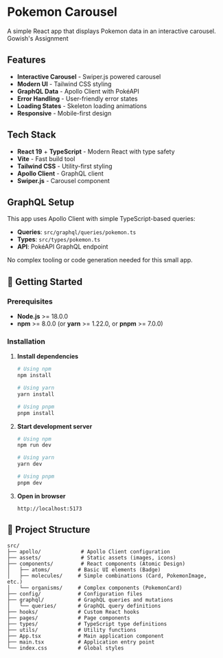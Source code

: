 # Pokemon Carousel

A simple React app that displays Pokemon data in an interactive carousel.
Gowish's Assignment

## Features

-  **Interactive Carousel** - Swiper.js powered carousel
-  **Modern UI** - Tailwind CSS styling
-  **GraphQL Data** - Apollo Client with PokéAPI
-  **Error Handling** - User-friendly error states
-  **Loading States** - Skeleton loading animations
-  **Responsive** - Mobile-first design

## Tech Stack

- **React 19** + **TypeScript** - Modern React with type safety
- **Vite** - Fast build tool
- **Tailwind CSS** - Utility-first styling
- **Apollo Client** - GraphQL client
- **Swiper.js** - Carousel component

## GraphQL Setup

This app uses Apollo Client with simple TypeScript-based queries:

- **Queries**: `src/graphql/queries/pokemon.ts`
- **Types**: `src/types/pokemon.ts`
- **API**: PokéAPI GraphQL endpoint

No complex tooling or code generation needed for this small app.

## 🚀 Getting Started

### Prerequisites
- **Node.js** >= 18.0.0
- **npm** >= 8.0.0 (or **yarn** >= 1.22.0, or **pnpm** >= 7.0.0)

### Installation

1. **Install dependencies**
   ```bash
   # Using npm
   npm install
   
   # Using yarn
   yarn install
   
   # Using pnpm
   pnpm install
   ```

2. **Start development server**
   ```bash
   # Using npm
   npm run dev
   
   # Using yarn
   yarn dev
   
   # Using pnpm
   pnpm dev
   ```

3. **Open in browser**
   ```
   http://localhost:5173
   ```

## 📁 Project Structure

```
src/
├── apollo/             # Apollo Client configuration
├── assets/             # Static assets (images, icons)
├── components/         # React components (Atomic Design)
│   ├── atoms/         # Basic UI elements (Badge)
│   ├── molecules/     # Simple combinations (Card, PokemonImage, etc.)
│   └── organisms/     # Complex components (PokemonCard)
├── config/            # Configuration files
├── graphql/           # GraphQL queries and mutations
│   └── queries/       # GraphQL query definitions
├── hooks/             # Custom React hooks
├── pages/             # Page components
├── types/             # TypeScript type definitions
├── utils/             # Utility functions
├── App.tsx            # Main application component
├── main.tsx           # Application entry point
└── index.css          # Global styles
```
